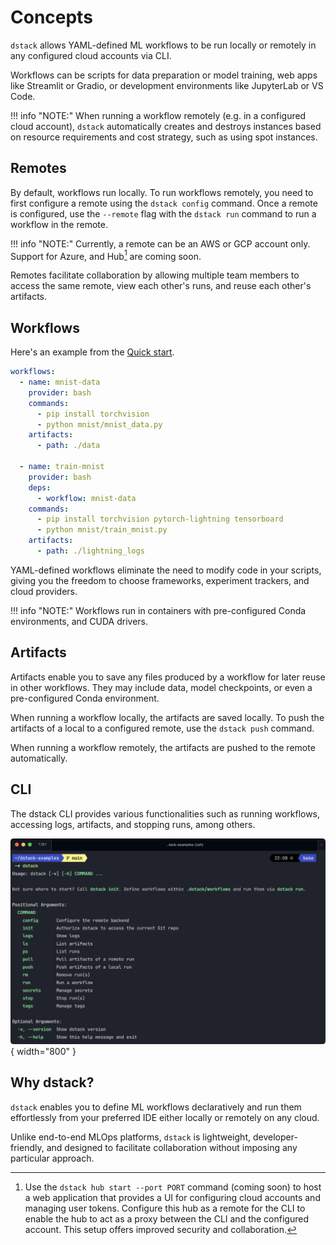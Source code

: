 # Concepts 

`dstack` allows YAML-defined ML workflows to be run locally or remotely in any configured cloud accounts via CLI.

Workflows can be scripts for data preparation or model training, web apps like Streamlit or Gradio, or development
environments like JupyterLab or VS Code.

!!! info "NOTE:"
    When running a workflow remotely (e.g. in a configured cloud account), `dstack` automatically creates and
    destroys instances based on resource requirements and cost strategy, such as using spot instances.

## Remotes

By default, workflows run locally. To run workflows remotely, you need to first configure a remote using the `dstack
config` command. Once a remote is configured, use the `--remote` flag with the `dstack run` command to run a workflow in
the remote.

!!! info "NOTE:"
    Currently, a remote can be an AWS or GCP account only. Support for Azure, and Hub[^1] are coming soon.

Remotes facilitate collaboration by allowing multiple team members to access the same remote, view each other's runs,
and reuse each other's artifacts.

## Workflows

Here's an example from the [Quick start](https://docs.dstack.ai/quick-start).

```yaml
workflows:
  - name: mnist-data
    provider: bash
    commands:
      - pip install torchvision
      - python mnist/mnist_data.py
    artifacts:
      - path: ./data

  - name: train-mnist
    provider: bash
    deps:
      - workflow: mnist-data
    commands:
      - pip install torchvision pytorch-lightning tensorboard
      - python mnist/train_mnist.py
    artifacts:
      - path: ./lightning_logs
```

YAML-defined workflows eliminate the need to modify code in your scripts, giving you the freedom to choose frameworks,
experiment trackers, and cloud providers.

!!! info "NOTE:"
    Workflows run in containers with pre-configured Conda environments, and CUDA drivers.

## Artifacts

Artifacts enable you to save any files produced by a workflow for later reuse in other workflows. They may include data,
model checkpoints, or even a pre-configured Conda environment.

When running a workflow locally, the artifacts are saved locally. To push the artifacts of a local to a configured remote,
use the `dstack push` command.

When running a workflow remotely, the artifacts are pushed to the remote automatically.

## CLI

The dstack CLI provides various functionalities such as running workflows, accessing logs, artifacts, and stopping
runs, among others.

 ![](../assets/dstack-cli.png){ width="800" }
 
## Why dstack?

`dstack` enables you to define ML workflows declaratively and run them effortlessly
from your preferred IDE either locally or remotely on any cloud.

Unlike end-to-end MLOps platforms, `dstack` is lightweight, developer-friendly, and designed to facilitate collaboration
without imposing any particular approach.

[^1]:
    Use the `dstack hub start --port PORT` command (coming soon) to host a web application that provides a UI for configuring cloud
    accounts and managing user tokens. Configure this hub as a remote for the CLI to enable the hub to act as a proxy
    between the CLI and the configured account. This setup offers improved security and collaboration.